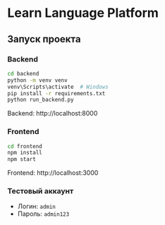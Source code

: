 # Learn Language Platform

## Запуск проекта

### Backend
```bash
cd backend
python -m venv venv
venv\Scripts\activate  # Windows
pip install -r requirements.txt
python run_backend.py
```
Backend: http://localhost:8000

### Frontend
```bash
cd frontend
npm install
npm start
```
Frontend: http://localhost:3000

### Тестовый аккаунт
- Логин: `admin`
- Пароль: `admin123` 